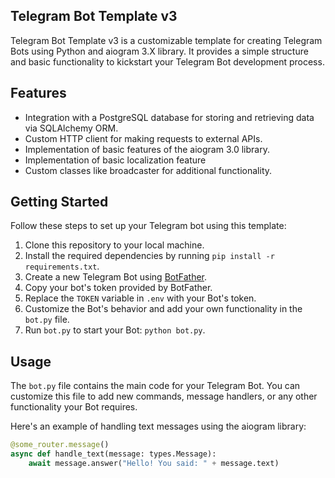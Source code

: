 ## Telegram Bot Template v3

Telegram Bot Template v3 is a customizable template for creating Telegram Bots using Python and aiogram 3.X library. It provides a simple structure and basic functionality to kickstart your Telegram Bot development process.

## Features

- Integration with a PostgreSQL database for storing and retrieving data via SQLAlchemy ORM.
- Custom HTTP client for making requests to external APIs.
- Implementation of basic features of the aiogram 3.0 library.
- Implementation of basic localization feature
- Custom classes like broadcaster for additional functionality.

## Getting Started

Follow these steps to set up your Telegram bot using this template:
1. Clone this repository to your local machine.
2. Install the required dependencies by running `pip install -r requirements.txt`.
3. Create a new Telegram Bot using [BotFather](https://core.telegram.org/bots#6-botfather).
4. Copy your bot's token provided by BotFather.
5. Replace the `TOKEN` variable in `.env` with your Bot's token.
6. Customize the Bot's behavior and add your own functionality in the `bot.py` file.
7. Run `bot.py` to start your Bot: `python bot.py`.

## Usage

The `bot.py` file contains the main code for your Telegram Bot. You can customize this file to add new commands, message handlers, or any other functionality your Bot requires.

Here's an example of handling text messages using the aiogram library:

```python
@some_router.message()
async def handle_text(message: types.Message):
    await message.answer("Hello! You said: " + message.text)
